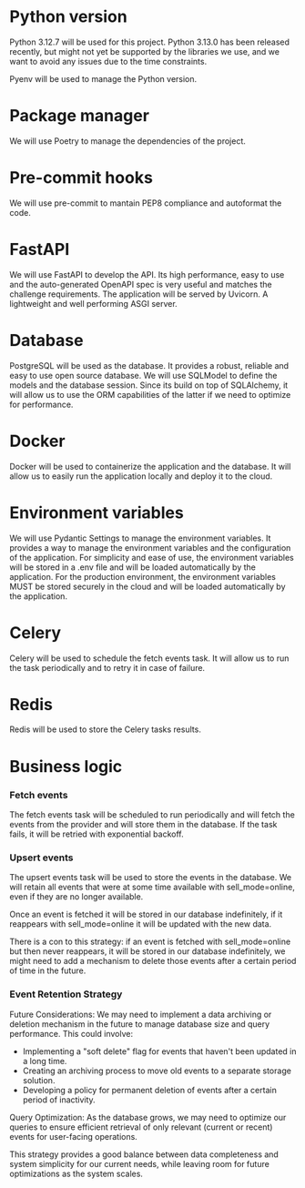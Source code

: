 # Python version

Python 3.12.7 will be used for this project. Python 3.13.0 has been released recently, but might not yet be supported by the libraries we use, and we want to avoid any issues due to the time constraints.

Pyenv will be used to manage the Python version.

# Package manager

We will use Poetry to manage the dependencies of the project. 

# Pre-commit hooks

We will use pre-commit to mantain PEP8 compliance and autoformat the code.

# FastAPI

We will use FastAPI to develop the API. Its high performance, easy to use and the auto-generated OpenAPI spec is very useful and matches the challenge requirements.
The application will be served by Uvicorn. A lightweight and well performing ASGI server.

# Database

PostgreSQL will be used as the database. It provides a robust, reliable and easy to use open source database.
We will use SQLModel to define the models and the database session. Since its build on top of SQLAlchemy, it will allow us to use the ORM capabilities of the latter if we need to optimize for performance.

# Docker

Docker will be used to containerize the application and the database. It will allow us to easily run the application locally and deploy it to the cloud.

# Environment variables

We will use Pydantic Settings to manage the environment variables. It provides a way to manage the environment variables and the configuration of the application.
For simplicity and ease of use, the environment variables will be stored in a .env file and will be loaded automatically by the application. For the production environment, the environment variables MUST be stored securely in the cloud and will be loaded automatically by the application.

# Celery

Celery will be used to schedule the fetch events task. It will allow us to run the task periodically and to retry it in case of failure.

# Redis

Redis will be used to store the Celery tasks results.


# Business logic

### Fetch events

The fetch events task will be scheduled to run periodically and will fetch the events from the provider and will store them in the database.
If the task fails, it will be retried with exponential backoff.


### Upsert events

The upsert events task will be used to store the events in the database. We will retain all events that were at some time available with sell_mode=online, even if they are no longer available.

Once an event is fetched it will be stored in our database indefinitely, if it reappears with sell_mode=online it will be updated with the new data.

There is a con to this strategy: if an event is fetched with sell_mode=online but then never reappears, it will be stored in our database indefinitely, we might need to add a mechanism to delete those events after a certain period of time in the future.


### Event Retention Strategy

Future Considerations: We may need to implement a data archiving or deletion mechanism in the future to manage database size and query performance. This could involve:
   - Implementing a "soft delete" flag for events that haven't been updated in a long time.
   - Creating an archiving process to move old events to a separate storage solution.
   - Developing a policy for permanent deletion of events after a certain period of inactivity.

Query Optimization: As the database grows, we may need to optimize our queries to ensure efficient retrieval of only relevant (current or recent) events for user-facing operations.

This strategy provides a good balance between data completeness and system simplicity for our current needs, while leaving room for future optimizations as the system scales.

